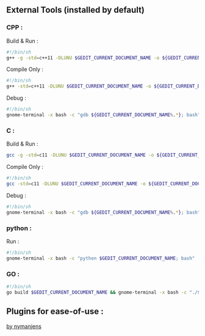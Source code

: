 ## External Tools (installed by default)

### CPP : 

Build & Run :  
``` bash
#!/bin/sh
g++ -g -std=c++11 -DLUNU $GEDIT_CURRENT_DOCUMENT_NAME -o ${GEDIT_CURRENT_DOCUMENT_NAME%.*} && gnome-terminal -x bash -c "./${GEDIT_CURRENT_DOCUMENT_NAME%.*}; bash"

```
  
Compile Only :  
```bash
#!/bin/sh
g++ -std=c++11 -DLUNU $GEDIT_CURRENT_DOCUMENT_NAME -o ${GEDIT_CURRENT_DOCUMENT_NAME%.*}
```
  
Debug : 
```bash
#!/bin/sh
gnome-terminal -x bash -c "gdb ${GEDIT_CURRENT_DOCUMENT_NAME%.*}; bash"
```
  
  
### C :  
  
Build & Run : 
```bash
gcc -g -std=c11 -DLUNU $GEDIT_CURRENT_DOCUMENT_NAME -o ${GEDIT_CURRENT_DOCUMENT_NAME%.*} && gnome-terminal -x bash -c "./${GEDIT_CURRENT_DOCUMENT_NAME%.*}; bash"
```
  
Compile Only :  
```bash
#!/bin/sh
gcc -std=c11 -DLUNU $GEDIT_CURRENT_DOCUMENT_NAME -o ${GEDIT_CURRENT_DOCUMENT_NAME%.*}
```
  
Debug : 
```bash
#!/bin/sh
gnome-terminal -x bash -c "gdb ${GEDIT_CURRENT_DOCUMENT_NAME%.*}; bash"
```
  
  
### python : 
  
Run :  
```bash
#!/bin/sh
gnome-terminal -x bash -c "python $GEDIT_CURRENT_DOCUMENT_NAME; bash"
```
  
  
### GO :  
  
```bash
#!/bin/sh
go build $GEDIT_CURRENT_DOCUMENT_NAME && gnome-terminal -x bash -c "./${GEDIT_CURRENT_DOCUMENT_NAME%.*}; bash"
```

## Plugins for ease-of-use :
  
[by nymanjens](https://github.com/nymanjens/gedit-intelligent-text-completion)
